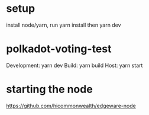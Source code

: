 # setup

install node/yarn, run yarn install then yarn dev

# polkadot-voting-test

Development: yarn dev
Build: yarn build
Host: yarn start

# starting the node

https://github.com/hicommonwealth/edgeware-node
